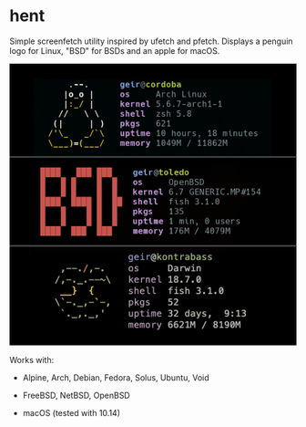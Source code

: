 # hent
Simple screenfetch utility inspired by ufetch and pfetch.
Displays a penguin logo for Linux, "BSD" for BSDs and an apple for macOS.

![hent](https://raw.githubusercontent.com/geirda/hent/master/hent.png)

Works with:

* Alpine, Arch, Debian, Fedora, Solus, Ubuntu, Void

* FreeBSD, NetBSD, OpenBSD

* macOS (tested with 10.14)
